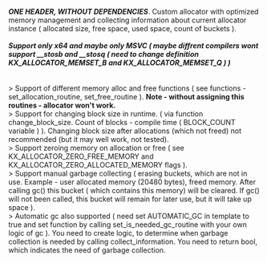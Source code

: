 ***ONE HEADER, WITHOUT DEPENDENCIES***. Custom allocator with optimized memory management and collecting information about current allocator instance ( allocated size, free space, used space, count of buckets ).
<br/>
<br/> ***Support only x64 and maybe only MSVC ( maybe diffrent compilers wont support __stosb and __stosq ( need to change definition KX_ALLOCATOR_MEMSET_B and KX_ALLOCATOR_MEMSET_Q ) )***
<br/>
<br/>
<br/> > Support of different memory alloc and free functions ( see functions - set_allocation_routine, set_free_routine ). ****Note - without assigning this routines - allocator won't work.****
<br/> > Support for changing block size in runtime. ( via function change_block_size. Count of blocks - compile time ( BLOCK_COUNT variable ) ). Сhanging block size after allocations (which not freed) not recommended (but it may well work, not tested).
<br/> > Support zeroing memory on allocation or free ( see KX_ALLOCATOR_ZERO_FREE_MEMORY and KX_ALLOCATOR_ZERO_ALLOCATED_MEMORY flags ).
<br/> > Support manual garbage collecting ( erasing buckets, which are not in use. Example - user allocated memory (20480 bytes), freed memory. After calling gc() this bucket ( which contains this memory) will be cleared. If gc() will not been called, this bucket will remain for later use, but it will take up space  ).
<br/> > Automatic gc also supported ( need set AUTOMATIC_GC in template to true and set function by calling set_is_needed_gc_routine with your own logic of gc ). You need to create logic, to determine when garbage collection is needed by calling collect_information. You need to return bool, which indicates the need of garbage collection.
